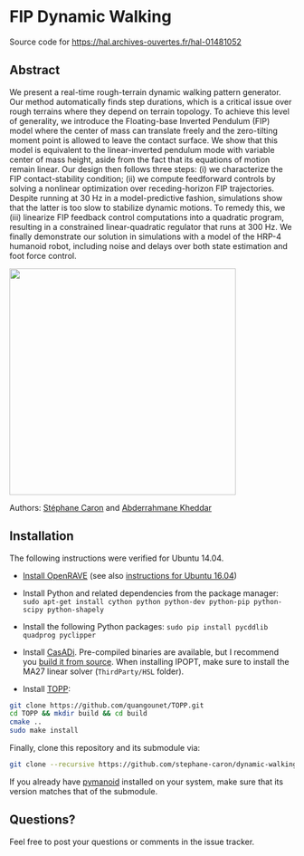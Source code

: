 # FIP Dynamic Walking

Source code for https://hal.archives-ouvertes.fr/hal-01481052

## Abstract

We present a real-time rough-terrain dynamic walking pattern generator. Our
method automatically finds step durations, which is a critical issue over rough
terrains where they depend on terrain topology. To achieve this level of
generality, we introduce the Floating-base Inverted Pendulum (FIP) model where
the center of mass can translate freely and the zero-tilting moment point is
allowed to leave the contact surface. We show that this model is equivalent to
the linear-inverted pendulum mode with variable center of mass height, aside
from the fact that its equations of motion remain linear. Our design then
follows three steps: (i) we characterize the FIP contact-stability condition;
(ii) we compute feedforward controls by solving a nonlinear optimization over
receding-horizon FIP trajectories. Despite running at 30 Hz in a
model-predictive fashion, simulations show that the latter is too slow to
stabilize dynamic motions. To remedy this, we (iii) linearize FIP feedback
control computations into a quadratic program, resulting in a constrained
linear-quadratic regulator that runs at 300 Hz. We finally demonstrate our
solution in simulations with a model of the HRP-4 humanoid robot, including
noise and delays over both state estimation and foot force control. 

<img src="https://scaron.info/figures/dynamic-walking.png" height="400" />

Authors:
[Stéphane Caron](https://scaron.info) and
[Abderrahmane Kheddar](http://www.lirmm.fr/lirmm_eng/users/utilisateurs-lirmm/equipes/idh/abderrahmane-kheddar)

## Installation

The following instructions were verified for Ubuntu 14.04.

- [Install OpenRAVE](https://scaron.info/teaching/installing-openrave-on-ubuntu-14.04.html) (see also [instructions for Ubuntu 16.04](https://scaron.info/teaching/installing-openrave-on-ubuntu-16.04.html))
- Install Python and related dependencies from the package manager: ``sudo apt-get install cython python python-dev python-pip python-scipy python-shapely ``
- Install the following Python packages: ``sudo pip install pycddlib quadprog pyclipper``
- Install [CasADi](http://casadi.org). Pre-compiled binaries are available, but
  I recommend you [build it from
  source](https://github.com/casadi/casadi/wiki/InstallationLinux). When
  installing IPOPT, make sure to install the MA27 linear solver
  (``ThirdParty/HSL`` folder).

- Install [TOPP](https://github.com/quangounet/TOPP.git):
```bash
git clone https://github.com/quangounet/TOPP.git
cd TOPP && mkdir build && cd build
cmake ..
sudo make install
```

Finally, clone this repository and its submodule via:

```bash
git clone --recursive https://github.com/stephane-caron/dynamic-walking.git
```

If you already have [pymanoid](https://github.com/stephane-caron/pymanoid)
installed on your system, make sure that its version matches that of the
submodule.

## Questions?

Feel free to post your questions or comments in the issue tracker.
